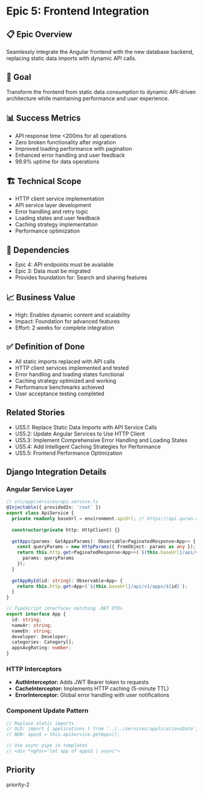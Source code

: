 # Epic 5: Frontend Integration

## 📋 Epic Overview
Seamlessly integrate the Angular frontend with the new database backend, replacing static data imports with dynamic API calls.

## 🎯 Goal
Transform the frontend from static data consumption to dynamic API-driven architecture while maintaining performance and user experience.

## 📊 Success Metrics
- API response time <200ms for all operations
- Zero broken functionality after migration
- Improved loading performance with pagination
- Enhanced error handling and user feedback
- 99.9% uptime for data operations

## 🏗️ Technical Scope
- HTTP client service implementation
- API service layer development
- Error handling and retry logic
- Loading states and user feedback
- Caching strategy implementation
- Performance optimization

## 🔗 Dependencies
- Epic 4: API endpoints must be available
- Epic 3: Data must be migrated
- Provides foundation for: Search and sharing features

## 📈 Business Value
- High: Enables dynamic content and scalability
- Impact: Foundation for advanced features
- Effort: 2 weeks for complete integration

## ✅ Definition of Done
- All static imports replaced with API calls
- HTTP client services implemented and tested
- Error handling and loading states functional
- Caching strategy optimized and working
- Performance benchmarks achieved
- User acceptance testing completed

## Related Stories
- US5.1: Replace Static Data Imports with API Service Calls
- US5.2: Update Angular Services to Use HTTP Client
- US5.3: Implement Comprehensive Error Handling and Loading States
- US5.4: Add Intelligent Caching Strategies for Performance
- US5.5: Frontend Performance Optimization

## Django Integration Details
### Angular Service Layer
```typescript
// src/app/services/api.service.ts
@Injectable({ providedIn: 'root' })
export class ApiService {
  private readonly baseUrl = environment.apiUrl; // https://api.quran-apps.itqan.dev
  
  constructor(private http: HttpClient) {}
  
  getApps(params: GetAppsParams): Observable<PaginatedResponse<App>> {
    const queryParams = new HttpParams({ fromObject: params as any });
    return this.http.get<PaginatedResponse<App>>(`${this.baseUrl}/api/v1/apps`, {
      params: queryParams
    });
  }
  
  getAppById(id: string): Observable<App> {
    return this.http.get<App>(`${this.baseUrl}/api/v1/apps/${id}`);
  }
}

// TypeScript interfaces matching .NET DTOs
export interface App {
  id: string;
  nameAr: string;
  nameEn: string;
  developer: Developer;
  categories: Category[];
  appsAvgRating: number;
}
```

### HTTP Interceptors
- **AuthInterceptor:** Adds JWT Bearer token to requests
- **CacheInterceptor:** Implements HTTP caching (5-minute TTL)
- **ErrorInterceptor:** Global error handling with user notifications

### Component Update Pattern
```typescript
// Replace static imports
// OLD: import { applications } from '../../services/applicationsData';
// NEW: apps$ = this.apiService.getApps();

// Use async pipe in templates
// <div *ngFor="let app of apps$ | async">
```

## Priority
priority-2